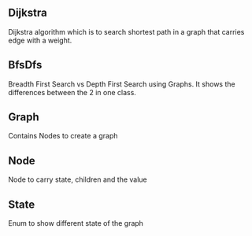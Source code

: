 ## Dijkstra

Dijkstra algorithm which is to search shortest path in a graph that carries edge with a weight.

## BfsDfs

Breadth First Search vs Depth First Search using Graphs. It shows the differences between the 2 in one class.

## Graph

Contains Nodes to create a graph

## Node

Node to carry state, children and the value

## State

Enum to show different state of the graph